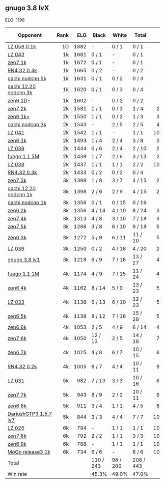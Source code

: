 ## gnugo 3.8 lvX ##

ELO: 1196

Opponent | Rank | ELO | Black | White | Total | Win rate
---------|-----:|----:|-------|-------|-------|-------:
[LZ 058 0.1k](LZ%20058%200.1k.md) | 1D | 1882 | - | 0 / 1 | 0 / 1 | 0.0%
[LZ 043](LZ%20043.md) | 1k | 1681 | 0 / 1 | - | 0 / 1 | 0.0%
[zen7 1k](zen7%201k.md) | 1k | 1672 | 0 / 1 | - | 0 / 1 | 0.0%
[RN4.32 0.4k](RN4.32%200.4k.md) | 1k | 1665 | 0 / 2 | - | 0 / 2 | 0.0%
[pachi nodcnn 5k](pachi%20nodcnn%205k.md) | 1k | 1631 | 0 / 1 | 0 / 2 | 0 / 3 | 0.0%
[pachi 12.20 nodcnn 3k](pachi%2012.20%20nodcnn%203k.md) | 1k | 1620 | 0 / 1 | 0 / 3 | 0 / 4 | 0.0%
[zen6 1D-](zen6%201D-.md) | 1k | 1602 | - | 0 / 2 | 0 / 2 | 0.0%
[zen7 2k](zen7%202k.md) | 2k | 1581 | 1 / 1 | 0 / 3 | 1 / 4 | 25.0%
[zen6 1k+](zen6%201k+.md) | 2k | 1550 | 1 / 1 | 0 / 2 | 1 / 3 | 33.3%
[pachi nodcnn 3k](pachi%20nodcnn%203k.md) | 2k | 1543 | - | 2 / 5 | 2 / 5 | 40.0%
[LZ 041](LZ%20041.md) | 2k | 1542 | 1 / 1 | - | 1 / 1 | 100.0%
[zen6 1k](zen6%201k.md) | 2k | 1493 | 1 / 4 | 2 / 4 | 3 / 8 | 37.5%
[LZ 039](LZ%20039.md) | 2k | 1444 | 0 / 6 | 2 / 4 | 2 / 10 | 20.0%
[fuego 1.1 5M](fuego%201.1%205M.md) | 2k | 1439 | 1 / 7 | 2 / 6 | 3 / 13 | 23.1%
[LZ 038](LZ%20038.md) | 2k | 1437 | 1 / 1 | 1 / 1 | 2 / 2 | 100.0%
[RN4.32 0.3k](RN4.32%200.3k.md) | 2k | 1433 | 0 / 2 | 0 / 2 | 0 / 4 | 0.0%
[zen7 3k](zen7%203k.md) | 3k | 1398 | 1 / 8 | 3 / 7 | 4 / 15 | 26.7%
[pachi 12.20 nodcnn 1k](pachi%2012.20%20nodcnn%201k.md) | 3k | 1398 | 2 / 6 | 2 / 9 | 4 / 15 | 26.7%
[pachi nodcnn 1k](pachi%20nodcnn%201k.md) | 3k | 1356 | 0 / 1 | 0 / 15 | 0 / 16 | 0.0%
[zen6 2k](zen6%202k.md) | 3k | 1356 | 4 / 14 | 4 / 10 | 8 / 24 | 33.3%
[zen7 4k](zen7%204k.md) | 3k | 1313 | 4 / 8 | 3 / 10 | 7 / 18 | 38.9%
[zen7 5k](zen7%205k.md) | 3k | 1286 | 3 / 8 | 6 / 10 | 9 / 18 | 50.0%
[zen6 3k](zen6%203k.md) | 3k | 1272 | 5 / 9 | 6 / 11 | 11 / 20 | 55.0%
[LZ 036](LZ%20036.md) | 3k | 1250 | 0 / 2 | 4 / 18 | 4 / 20 | 20.0%
[gnugo 3.8 lv1](gnugo%203.8%20lv1.md) | 3k | 1218 | 6 / 9 | 7 / 18 | 13 / 27 | 48.1%
[fuego 1.1 1M](fuego%201.1%201M.md) | 4k | 1174 | 4 / 9 | 7 / 15 | 11 / 24 | 45.8%
[zen6 4k](zen6%204k.md) | 4k | 1162 | 8 / 14 | 5 / 9 | 13 / 23 | 56.5%
[LZ 033](LZ%20033.md) | 4k | 1138 | 6 / 13 | 6 / 10 | 12 / 23 | 52.2%
[zen6 5k](zen6%205k.md) | 4k | 1138 | 8 / 12 | 7 / 16 | 15 / 28 | 53.6%
[zen6 6k](zen6%206k.md) | 4k | 1053 | 2 / 5 | 4 / 9 | 6 / 14 | 42.9%
[zen7 6k](zen7%206k.md) | 4k | 1050 | 12 / 13 | 2 / 5 | 14 / 18 | 77.8%
[zen6 7k](zen6%207k.md) | 4k | 1025 | 4 / 8 | 6 / 7 | 10 / 15 | 66.7%
[RN4.32 0.2k](RN4.32%200.2k.md) | 4k | 1005 | 6 / 7 | 4 / 4 | 10 / 11 | 90.9%
[LZ 031](LZ%20031.md) | 5k | 982 | 7 / 13 | 3 / 3 | 10 / 16 | 62.5%
[zen7 7k](zen7%207k.md) | 5k | 943 | 8 / 9 | 2 / 2 | 10 / 11 | 90.9%
[zen6 8k](zen6%208k.md) | 5k | 911 | 3 / 4 | 1 / 1 | 4 / 5 | 80.0%
[DariushGTP3.1.5.7 lv7](DariushGTP3.1.5.7%20lv7.md) | 5k | 844 | 3 / 3 | 4 / 4 | 7 / 7 | 100.0%
[LZ 026](LZ%20026.md) | 6k | 794 | - | 1 / 1 | 1 / 1 | 100.0%
[zen7 8k](zen7%208k.md) | 6k | 792 | 2 / 2 | 1 / 1 | 3 / 3 | 100.0%
[zen6 9k](zen6%209k.md) | 6k | 788 | - | 1 / 1 | 1 / 1 | 100.0%
[MoGo release3 1k](MoGo%20release3%201k.md) | 6k | 734 | 6 / 6 | - | 6 / 6 | 100.0%
Total | | | 110 / 243 | 98 / 200 | 208 / 443 | 
Win rate| | | 45.3% | 49.0% | 47.0% | 
